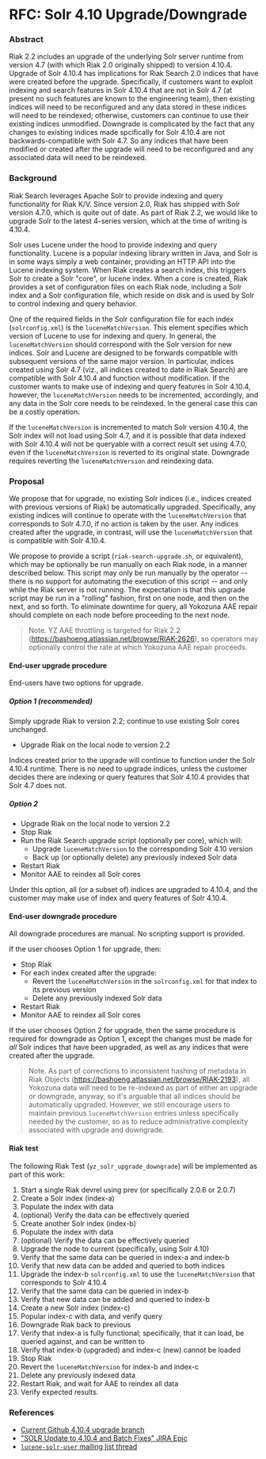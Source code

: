 # RFC: Solr 4.10 Upgrade/Downgrade

### Abstract

Riak 2.2 includes an upgrade of the underlying Solr server runtime from version 4.7 (with which Riak 2.0 originally shipped) to version 4.10.4.  Upgrade of Solr 4.10.4 has implications for Riak Search 2.0 indices that have were created before the upgrade.  Specifically, if customers want to exploit indexing and search features in Solr 4.10.4 that are not in Solr 4.7 (at present no such features are known to the engineering team), then existing indices will need to be reconfigured and any data stored in these indices will need to be reindexed; otherwise, customers can continue to use their existing indices unmodified.  Downgrade is complicated by the fact that any changes to existing indices made spcifically for Solr 4.10.4 are not backwards-compatible with Solr 4.7.  So any indices that have been modified or created after the upgrade will need to be reconfigured and any associated data will need to be reindexed.

### Background

Riak Search leverages Apache Solr to provide indexing and query functionality for Riak K/V.  Since version 2.0, Riak has shipped with Solr version 4.7.0, which is quite out of date.  As part of Riak 2.2, we would like to upgrade Solr to the latest 4-series version, which at the time of writing is 4.10.4.

Solr uses Lucene under the hood to provide indexing and query functionality.  Lucene is a popular indexing library written in Java, and Solr is in some ways simply a web container, providing an HTTP API into the Lucene indexing system.  When Riak creates a search index, this triggers Solr to create a Solr "core", or lucene index.  When a core is created, Riak provides a set of configuration files on each Riak node, including a Solr index and a Solr configuration file, which reside on disk and is used by Solr to control indexing and query behavior.

One of the required fields in the Solr configuration file for each index (`solrconfig.xml`) is the `luceneMatchVersion`.  This element specifies which version of Lucene to use for indexing and query.  In general, the `luceneMatchVersion` should correspond with the Solr version for new indices.  Solr and Lucene are designed to be forwards compatible with subsequent versions of the same major version.  In particular, indices created using Solr 4.7 (viz., all indices created to date in Riak Search) are compatible with Solr 4.10.4 and function without modification.  If the customer wants to make use of indexing and query features in Solr 4.10.4, however, the `luceneMatchVersion` needs to be incremented, accordingly, and any data in the Solr core needs to be reindexed.  In the general case this can be a costly operation.

If the `luceneMatchVersion` is incremented to match Solr version 4.10.4, the Solr index will not load using Solr 4.7, and it is possible that data indexed with Solr 4.10.4 will not be queryable with a correct result set using 4.7.0, even if the `luceneMatchVersion` is reverted to its original state.  Downgrade requires reverting the `luceneMatchVersion` and reindexing data.

### Proposal

We propose that for upgrade, no existing Solr indices (i.e., indices created with previous versions of Riak) be automatically upgraded.  Specifically, any existing indices will continue to operate with the `luceneMatchVersion` that corresponds to Solr 4.7.0, if no action is taken by the user.  Any indices created after the upgrade, in contrast, will use the `luceneMatchVersion` that is compatible with Solr 4.10.4.

We propose to provide a script (`riak-search-upgrade.sh`, or equivalent), which may be optionally be run manually on each Riak node, in a manner described below.  This script may only be run manually by the operator -- there is no support for automating the execution of this script -- and only while the Riak server is not running.  The expectation is that this upgrade script may be run in a "rolling" fashion, first on one node, and then on the next, and so forth.  To eliminate downtime for query, all Yokozuna AAE repair should complete on each node before proceeding to the next node.

> Note.  YZ AAE throttling is targeted for Riak 2.2 (https://bashoeng.atlassian.net/browse/RIAK-2626), so operators may optionally control the rate at which Yokozuna AAE repair proceeds.

#### End-user upgrade procedure

End-users have two options for upgrade.

##### Option 1 (recommended)

Simply upgrade Riak to version 2.2; continue to use existing Solr cores unchanged.

* Upgrade Riak on the local node to version 2.2

Indices created prior to the upgrade will continue to function under the Solr 4.10.4 runtime.  There is no need to upgrade indices, unless the customer decides there are indexing or query features that Solr 4.10.4 provides that Solr 4.7 does not.

##### Option 2

* Upgrade Riak on the local node to version 2.2
* Stop Riak
* Run the Riak Search upgrade script (optionally per core), which will:
    * Upgrade `luceneMatchVersion` to the corresponding Solr 4.10 version
    * Back up (or optionally delete) any previously indexed Solr data
* Restart Riak
* Monitor AAE to reindex all Solr cores

Under this option, all (or a subset of) indices are upgraded to 4.10.4, and the customer may make use of index and query features of Solr 4.10.4.

#### End-user downgrade procedure

All downgrade procedures are manual.  No scripting support is provided.

If the user chooses Option 1 for upgrade, then:

* Stop Riak
* For each index created after the upgrade:
    * Revert the `luceneMatchVersion` in the `solrconfig.xml` for that index to its previous version
    * Delete any previously indexed Solr data
* Restart Riak
* Monitor AAE to reindex all Solr cores

If the user chooses Option 2 for upgrade, then the same procedure is required for downgrade as Option 1, except the changes must be made for _all_ Solr indices that have been upgraded, as well as any indices that were created after the upgrade.

> Note.  As part of corrections to inconsistent hashing of metadata in Riak Objects (https://bashoeng.atlassian.net/browse/RIAK-2193), all Yokozuna data will need to be re-indexed as part of either an upgrade or downgrade, anyway, so it's arguable that all indices should be automatically upgraded.  However, we still encourage users to maintain previous `luceneMatchVersion` entries unless specifically needed by the customer, so as to reduce administrative complexity associated with upgrade and downgrade.

#### Riak test

The following Riak Test (`yz_solr_upgrade_downgrade`) will be implemented as part of this work:

1. Start a single Riak devrel using prev (or specifically 2.0.6 or 2.0.7)
1. Create a Solr index (index-a)
1. Populate the index with data
1. (optional) Verify the data can be effectively queried
1. Create another Solr index (index-b)
1. Populate the index with data
1. (optional) Verify the data can be effectively queried
1. Upgrade the node to current (specifically, using Solr 4.10)
1. Verify that the same data can be queried in index-a and index-b
1. Verify that new data can be added and queried to both indices
1. Upgrade the index-b `solrconfig.xml` to use the `luceneMatchVersion` that corresponds to Solr 4.10.4
1. Verify that the same data can be queried in index-b
1. Verify that new data can be added and queried to index-b
1. Create a new Solr index (index-c)
1. Popular index-c with data, and verify query
1. Downgrade Riak back to previous
1. Verify that index-a is fully functional; specifically, that it can load, be queried against, and can be written to
1. Verify that index-b (upgraded) and index-c (new) cannot be loaded
1. Stop Riak
1. Revert the `luceneMatchVersion` for index-b and index-c
1. Delete any previously indexed data
1. Restart Riak, and wait for AAE to reindex all data
1. Verify expected results.

### References

- [Current Github 4.10.4 upgrade branch](https://github.com/basho/yokozuna/tree/fd-solr-4.10)
- ["SOLR Update to 4.10.4 and Batch Fixes" JIRA Epic](https://bashoeng.atlassian.net/browse/RIAK-2660)
- [`lucene-solr-user` mailing list thread](https://mail-archives.apache.org/mod_mbox/lucene-solr-user/201212.mbox/%3C50D41898.2040701@elyograg.org%3E)